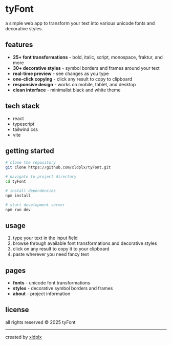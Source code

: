 # tyFont

a simple web app to transform your text into various unicode fonts and decorative styles.

## features

- **25+ font transformations** - bold, italic, script, monospace, fraktur, and more
- **30+ decorative styles** - symbol borders and frames around your text
- **real-time preview** - see changes as you type
- **one-click copying** - click any result to copy to clipboard
- **responsive design** - works on mobile, tablet, and desktop
- **clean interface** - minimalist black and white theme

## tech stack

- react
- typescript
- tailwind css
- vite

## getting started

```bash
# clone the repository
git clone https://github.com/xldplx/tyFont.git

# navigate to project directory
cd tyFont

# install dependencies
npm install

# start development server
npm run dev
```

## usage

1. type your text in the input field
2. browse through available font transformations and decorative styles
3. click on any result to copy it to your clipboard
4. paste wherever you need fancy text

## pages

- **fonts** - unicode font transformations
- **styles** - decorative symbol borders and frames
- **about** - project information

## license

all rights reserved © 2025 tyFont

---

created by [xldplx](https://github.com/xldplx)
